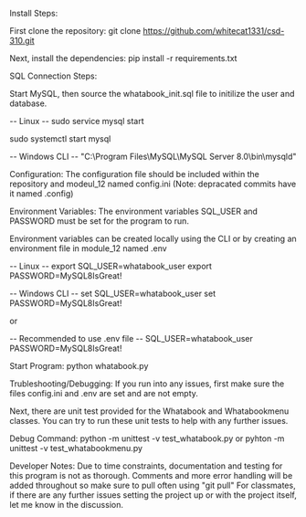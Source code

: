 Install Steps:

First clone the repository:
git clone https://github.com/whitecat1331/csd-310.git

Next, install the dependencies:
pip install -r requirements.txt

SQL Connection Steps:

Start MySQL, then source the whatabook_init.sql file to initilize the user and database.

-- Linux --
sudo service mysql start

sudo systemctl start mysql 

-- Windows CLI --
"C:\Program Files\MySQL\MySQL Server 8.0\bin\mysqld"

Configuration:
The configuration file should be included within the repository and modeul_12 named config.ini (Note: depracated commits have it named .config)

Environment Variables:
The environment variables SQL_USER and PASSWORD must be set for the program to run.

Environment variables can be created locally using the CLI or by creating an environment file in module_12 named .env

-- Linux --
export SQL_USER=whatabook_user
export PASSWORD=MySQL8IsGreat!

-- Windows CLI --
set SQL_USER=whatabook_user
set PASSWORD=MySQL8IsGreat!

or 

-- Recommended to use .env file --
SQL_USER=whatabook_user
PASSWORD=MySQL8IsGreat!


Start Program:
python whatabook.py


Trubleshooting/Debugging:
If you run into any issues, first make sure the files config.ini and .env are set and are not empty.

Next, there are unit test provided for the Whatabook and Whatabookmenu classes. You can try to run these unit tests to help with any further issues.

Debug Command:
python -m unittest -v test_whatabook.py
or 
pyhton -m unittest -v test_whatabookmenu.py

Developer Notes:
Due to time constraints, documentation and testing for this program is not as thorough.
Comments and more error handling will be added throughout so make sure to pull often using "git pull"
For classmates, if there are any further issues setting the project up or with the project itself, let me know in the discussion.


